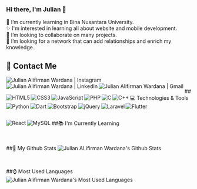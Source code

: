 ### Hi there, I'm Julian 👋

🌱 I’m currently learning in Bina Nusantara University.<br>
✨ I'm interested in learning all about website and mobile development.<br>
👯 I’m looking to collaborate on many projects.<br>
🤔 I’m looking for a network that can add relationships and enrich my knowledge.<br>

## 📇 Contact Me

<a href="https://www.instagram.com/julian_aliwardana/"><img align="left" src="https://img.shields.io/badge/Instagram-E4405F?style=for-the-badge&logo=instagram&logoColor=white" alt="Julian Alifirman Wardana | Instagram"></a>
<a href="https://www.linkedin.com/in/julianaw30/"><img align="left" src="https://img.shields.io/badge/LinkedIn-0077B5?style=for-the-badge&logo=linkedin&logoColor=white" alt="Julian Alifirman Wardana | LinkedIn"></a>
<a href="mailto:julian.aliwardana@gmail.com"><img align="left" src="https://img.shields.io/badge/Gmail-D14836?style=for-the-badge&logo=gmail&logoColor=white&link=mailto:julian.aliwardana@gmail.com" alt="Julian Alifirman Wardana | Gmail"></a>

<br>

##💻 Technologies & Tools
<img align="left" src="https://img.shields.io/badge/HTML5-E34F26?style=for-the-badge&logo=html5&logoColor=white" alt="HTML5">
<img align="left" src="https://img.shields.io/badge/CSS3-1572B6?style=for-the-badge&logo=css3&logoColor=white" alt="CSS3">
<img align="left" src="https://img.shields.io/badge/JavaScript-323330?style=for-the-badge&logo=javascript&logoColor=F7DF1E" alt="JavaScript">
<img align="left" src="https://img.shields.io/badge/PHP-777BB4?style=for-the-badge&logo=php&logoColor=white" alt="PHP">
<img align="left" src="https://img.shields.io/badge/C-00599C?style=for-the-badge&logo=c&logoColor=white" alt="C">
<img align="left" src="https://img.shields.io/badge/C%2B%2B-00599C?style=for-the-badge&logo=c%2B%2B&logoColor=white" alt="C++">
<img align="left" src="https://img.shields.io/badge/Python-3776AB?style=for-the-badge&logo=python&logoColor=white" alt="Python">
<img align="left" src="https://img.shields.io/badge/Ruby-CC342D?style=for-the-badge&logo=ruby&logoColor=white" alt="Dart">
<img align="left" src="https://img.shields.io/badge/Bootstrap-563D7C?style=for-the-badge&logo=bootstrap&logoColor=white" alt="Bootstrap">
<img align="left" src="https://img.shields.io/badge/jQuery-0769AD?style=for-the-badge&logo=jquery&logoColor=white" alt="jQuery">
<img align="left" src="https://img.shields.io/badge/Laravel-FF2D20?style=for-the-badge&logo=laravel&logoColor=white" alt="Laravel">
<img align="left" src="https://img.shields.io/badge/Flutter-02569B?style=for-the-badge&logo=flutter&logoColor=white" alt="Flutter">

<br>

##📚 I'm Currently Learning
<img align="left" src="https://img.shields.io/badge/React-20232A?style=for-the-badge&logo=react&logoColor=61DAFB" alt="React">
<img align="left" src="https://img.shields.io/badge/MySQL-00000F?style=for-the-badge&logo=mysql&logoColor=white" alt="MySQL">

<br>

##🔎 My Github Stats
<img src="https://github-readme-stats.vercel.app/api?username=julianaliwardana&theme=tokyonight&show_icons=true&hide_border=true" alt="Julian ALifirman Wardana's Github Stats">

<br>

##⌚ Most Used Languages
<img src="https://github-readme-stats.vercel.app/api/top-langs/?username=julianaliwardana&theme=tokyonight&layout=compact&hide_border=true" alt="Julian Alifirman Wardana's Most Used Languages">
<!-- **julianaliwardana/julianaliwardana** is a ✨ _special_ ✨ repository because its `README.md` (this file) appears on your GitHub profile.

Here are some ideas to get you started:

- 🔭 I’m currently working on ...
- 🌱 I’m currently learning ...
- 👯 I’m looking to collaborate on ...
- 🤔 I’m looking for help with ...
- 💬 Ask me about ...
- 📫 How to reach me: ...
- 😄 Pronouns: ...
- ⚡ Fun fact: ... -->

